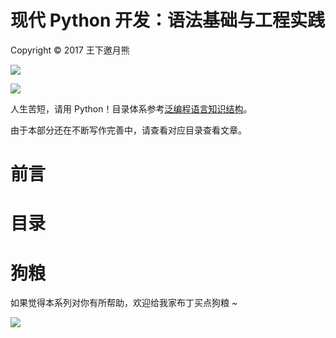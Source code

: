 # 现代 Python 开发：语法基础与工程实践

Copyright © 2017 王下邀月熊

![](https://camo.githubusercontent.com/322fefce6b2264d9ff2ad35ea5dcd4622e437b04/68747470733a2f2f696d672e736869656c64732e696f2f62616467652f4c6963656e73652d434325323042592d2d4e432d2d5341253230342e302d626c75652e737667)

![](https://camo.githubusercontent.com/d4e0f63e9613ee474a7dfdc23c240b9795712c96/68747470733a2f2f696d672e736869656c64732e696f2f62616467652f5052732d77656c636f6d652d627269676874677265656e2e737667)

人生苦短，请用 Python！目录体系参考[泛编程语言知识结构](https://parg.co/bt0)。

由于本部分还在不断写作完善中，请查看对应目录查看文章。

# 前言

# 目录

# 狗粮

如果觉得本系列对你有所帮助，欢迎给我家布丁买点狗粮 ~

![](https://github.com/wx-chevalier/OSS/blob/master/2017/8/1/Buding.jpg?raw=true)

